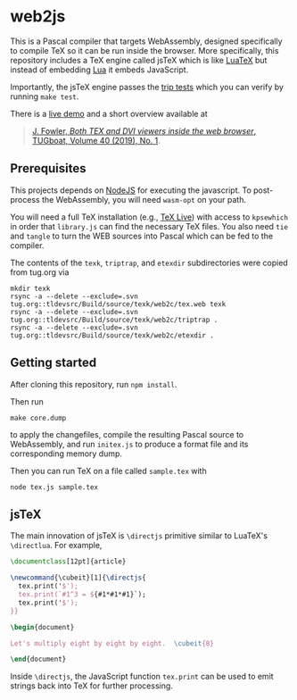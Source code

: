 # web2js

This is a Pascal compiler that targets WebAssembly, designed specifically to
compile TeX so it can be run inside the browser. More specifically, this
repository includes a TeX engine called jsTeX which is like
[LuaTeX](http://www.luatex.org/) but instead of embedding
[Lua](https://www.lua.org/) it embeds JavaScript.

Importantly, the jsTeX engine passes the
[trip tests](http://texdoc.net/texmf-dist/doc/generic/knuth/tex/tripman.pdf)
which you can verify by running `make test`.

There is a [live demo](https://tex.rossprogram.org/) and a short overview
available at

> [J. Fowler, _Both TEX and DVI viewers inside the
web browser_, TUGboat, Volume 40 (2019), No. 1](https://www.tug.org/TUGboat/tb40-1/tb124fowler-js.pdf).

## Prerequisites

This projects depends on [NodeJS](https://nodejs.org/en/) for executing the
javascript. To post-process the WebAssembly, you will need `wasm-opt` on your
path.

You will need a full TeX installation (e.g.,
[TeX Live](https://www.tug.org/texlive/)) with access to `kpsewhich` in order
that `library.js` can find the necessary TeX files. You also need `tie` and
`tangle` to turn the WEB sources into Pascal which can be fed to the compiler.

The contents of the `texk`, `triptrap`, and `etexdir` subdirectories were copied
from tug.org via

```
mkdir texk
rsync -a --delete --exclude=.svn tug.org::tldevsrc/Build/source/texk/web2c/tex.web texk
rsync -a --delete --exclude=.svn tug.org::tldevsrc/Build/source/texk/web2c/triptrap .
rsync -a --delete --exclude=.svn tug.org::tldevsrc/Build/source/texk/web2c/etexdir .
```

## Getting started

After cloning this repository, run `npm install`.

Then run

```
make core.dump
```

to apply the changefiles, compile the resulting Pascal source to WebAssembly,
and run `initex.js` to produce a format file and its corresponding memory dump.

Then you can run TeX on a file called `sample.tex` with

```
node tex.js sample.tex
```

## jsTeX

The main innovation of jsTeX is `\directjs` primitive similar to LuaTeX's
`\directlua`. For example,

```latex
\documentclass[12pt]{article}

\newcommand{\cubeit}[1]{\directjs{
  tex.print('$');
  tex.print(`#1^3 = ${#1*#1*#1}`);
  tex.print('$');
}}

\begin{document}

Let's multiply eight by eight by eight.  \cubeit{8}

\end{document}
```

Inside `\directjs`, the JavaScript function `tex.print` can be used to emit
strings back into TeX for further processing.
